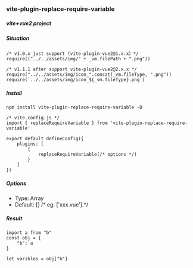 ### vite-plugin-replace-require-variable
##### vite+vue2 project

##### Situation

```
/* v1.0.x just support (vite-plugin-vue2@1.x.x）*/
require(("../../assets/img/" + _vm.filePath + ".png"))

/* v1.1.1 after support vite-plugin-vue2@2.x.x */
require("../../assets/img/icon_".concat(_vm.fileType, ".png"))
require(`../../assets/img/icon_${_vm.fileType}.png`)

```

##### Install

```
npm install vite-plugin-replace-require-variable -D
```


```
/* vite.config.js */
import { replaceRequireVariable } from 'vite-plugin-replace-require-variable'

export default defineConfig({
    plugins: [
        {
            replaceRequireVariable(/* options */)
        }
    ]
})

```

##### Options

- Type: Array
- Default: []  /* eg. ['xxx.vue'].*/


##### Result

```
import a from "b"
const obj = {
    "b": a
}

let varibles = obj["b"]
```
